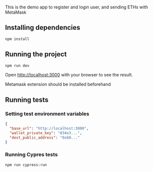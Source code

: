 This is the demo app to register and login user, and sending ETHs with MetaMask

## Installing dependencies

```bash
npm install
```

## Running the project

```bash
npm run dev
```
Open [http://localhost:3000](http://localhost:3000) with your browser to see the result.

Metamask extension should be installed beforehand

## Running tests

### Setting test environment variables

```json
{
  "base_url": "http://localhost:3000",
  "wallet_private_key": "034e3...",
  "dest_public_address": "0x60..."
}
```

### Running Cypres tests

```bash
npm run cypress:run
```

